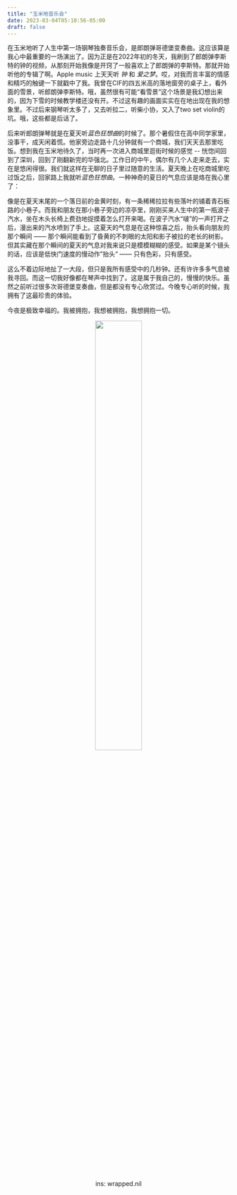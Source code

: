 ```yaml
---
title: "玉米地音乐会"
date: 2023-03-04T05:10:56-05:00
draft: false
---
```


在玉米地听了人生中第一场钢琴独奏音乐会，是郎朗弹哥德堡变奏曲。这应该算是我心中最重要的一场演出了。因为正是在2022年初的冬天，我刷到了郎朗弹李斯特的钟的视频，从那刻开始我像是开窍了一般喜欢上了郎朗弹的李斯特。那就开始听他的专辑了啊。Apple music 上天天听 *钟* 和 *爱之梦*。哎，对我而言丰富的情感和精巧的触键一下就戳中了我。我曾在CIF的四五米高的落地窗旁的桌子上，看外面的雪景，听郎朗弹李斯特。哦，虽然很有可能“看雪景”这个场景是我幻想出来的，因为下雪的时候教学楼还没有开。不过这有趣的画面实实在在地出现在我的想象里。不过后来钢琴听太多了，又去听拉二，听柴小协，又入了two set violin的坑。哦，这些都是后话了。

后来听郎朗弹琴就是在夏天听*蓝色狂想曲*的时候了。那个暑假住在高中同学家里，没事干，成天闲着慌。他家旁边走路十几分钟就有一个商城，我们天天去那里吃饭。想到我在玉米地待久了，当时再一次进入商城里逛街时候的感觉 -- 恍惚间回到了深圳，回到了刚翻新完的华强北。工作日的中午，偶尔有几个人走来走去，实在是悠闲得很。我们就这样在无聊的日子里过随意的生活。夏天晚上在吃商城里吃过饭之后，回家路上我就听*蓝色狂想曲*。一种神奇的夏日的气息应该是烙在我心里了：

像是在夏天末尾的一个落日前的金黄时刻，有一条稀稀拉拉有些落叶的铺着青石板路的小巷子。而我和朋友在那小巷子旁边的凉亭里，刚刚买来人生中的第一瓶波子汽水，坐在木头长椅上费劲地捉摸着怎么打开来喝。在波子汽水“啵”的一声打开之后，漫出来的汽水喷到了手上。这夏天的气息是在这种惊喜之后，抬头看向朋友的那个瞬间 —— 那个瞬间能看到了昏黄的不刺眼的太阳和影子被拉的老长的树影。但其实藏在那个瞬间的夏天的气息对我来说只是模模糊糊的感受。如果是某个镜头的话，应该是低快门速度的慢动作”抬头“ —— 只有色彩，只有感受。

这么不着边际地扯了一大段，但只是我所有感受中的几秒钟。还有许许多多气息被我寻回。而这一切我好像都在琴声中找到了。这是属于我自己的，慢慢的快乐。虽然之前听过很多次哥德堡变奏曲，但是都没有专心欣赏过。今晚专心听的时候，我拥有了这最珍贵的体验。

今夜是极致幸福的。我被拥抱，我想被拥抱，我想拥抱一切。


<center>
  <figure>
    <img src=" ../myimages/模糊的拥抱.jpg " style="width:50%;" />
    <figcaption> ins: wrapped.nil </figcaption>
  </figure>
</center>